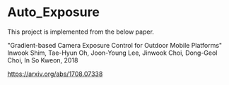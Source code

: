 # Auto_Exposure

This project is implemented from the below paper.

"Gradient-based Camera Exposure Control for Outdoor Mobile Platforms"
Inwook Shim, Tae-Hyun Oh, Joon-Young Lee, Jinwook Choi, Dong-Geol Choi, In So Kweon, 2018

https://arxiv.org/abs/1708.07338 
